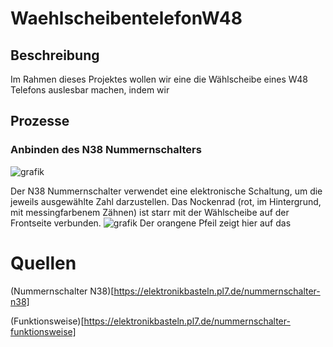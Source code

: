 # WaehlscheibentelefonW48

## Beschreibung

Im Rahmen dieses Projektes wollen wir eine die Wählscheibe eines W48 Telefons auslesbar machen, indem wir

## Prozesse

### Anbinden des N38 Nummernschalters
![grafik](https://user-images.githubusercontent.com/69843539/222415091-131c2bbd-e8e3-494b-afca-9eecb5d05f55.png)

Der N38 Nummernschalter verwendet eine elektronische Schaltung, um die jeweils ausgewählte Zahl darzustellen. Das Nockenrad (rot, im Hintergrund, mit messingfarbenem Zähnen) ist starr mit der Wählscheibe auf der Frontseite verbunden.
![grafik](https://user-images.githubusercontent.com/69843539/222415148-465c6221-bb20-4c55-9a29-936e778b8555.png)
Der orangene Pfeil zeigt hier auf das 


# Quellen
(Nummernschalter N38)[https://elektronikbasteln.pl7.de/nummernschalter-n38]

(Funktionsweise)[https://elektronikbasteln.pl7.de/nummernschalter-funktionsweise]
